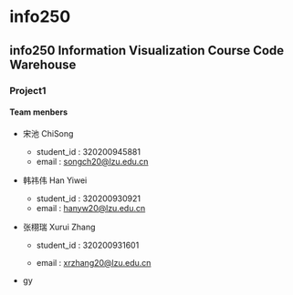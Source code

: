 # info250
## info250 Information Visualization Course Code Warehouse
### Project1
#### Team menbers
- 宋池 ChiSong 
  - student_id : 320200945881
  - email : songch20@lzu.edu.cn
  
- 韩祎伟 Han Yiwei
  - student_id : 320200930921
  - email : hanyw20@lzu.edu.cn

 - 张栩瑞 Xurui Zhang
   - student_id : 320200931601

   - email : xrzhang20@lzu.edu.cn

 - gy
